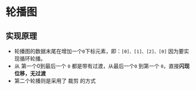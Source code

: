 # 轮播图

<carouselImage/>

<script setup>
import carouselImage from "./components/carousel-image/index.vue";
</script>


## 实现原理

- 轮播图的数据末尾在增加一个`0`下标元素，即：`[0]、[1]、[2]、[0]` 因为要实现循环轮播。
- 从 第一个0到最后一个 `0` 都是带有过渡，从最后一个`0` 到第一个 `0`，直接**闪现位移，无过渡**
- 第二个轮播则是采用了 裁剪 的方式

